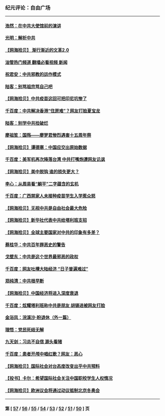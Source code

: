 ### 纪元评论：自由广场
---
#### [浩然：在中共大使馆前的演讲](../../pages/nsc993/n13098467.md?07200330) 
#### [光明：解析中共](../../pages/nsc993/n13099934.md?07200330) 
#### [【网海拾贝】 渐行渐近的文革2.0](../../pages/nsc993/n13099588.md?07200330) 
#### [油管热门频道 翻墙必看视频 新闻](ok?07200330)
#### [祝君安：中共邪教的运作模式](../../pages/nsc993/n13099456.md?07200330) 
#### [陆客：别骂祖宗骂自己吧](../../pages/nsc993/n13097813.md?07200330) 
#### [【网海拾贝】中共疫苗这回可把印尼坑惨了](../../pages/nsc993/n13096777.md?07200330) 
#### [千百度：中共解决香港“住房难”？网友打脸夏宝龙](../../pages/nsc993/n13096607.md?07200330) 
#### [陆客：别学中共捡破烂](../../pages/nsc993/n13096489.md?07200330) 
#### [廖祖笙：国殇——廖梦君惨烈遇害十五周年祭](../../pages/nsc993/n13096340.md?07200330) 
#### [【网海拾贝】谭德塞：中国应交出原始数据](../../pages/nsc993/n13095308.md?07200330) 
#### [千百度：美军机再次降落台湾 中共打嘴炮遭网友讥讽](../../pages/nsc993/n13095250.md?07200330) 
#### [【网海拾贝】美中脱钩 谁的损失更大？](../../pages/nsc993/n13093068.md?07200330) 
#### [李心：从周易看“躺平”二字蕴含的玄机](../../pages/nsc993/n13091424.md?07200330) 
#### [千百度：广西禁家人未接种疫苗学生入学惹众怒](../../pages/nsc993/n13090506.md?07200330) 
#### [【网海拾贝】无视中共是自由社会最大危险](../../pages/nsc993/n13089767.md?07200330) 
#### [【网海拾贝】新华社代表中共给塔利班支招](../../pages/nsc993/n13087892.md?07200330) 
#### [【网海拾贝】全球主要国家对中共的印象有多差？](../../pages/nsc993/n13085788.md?07200330) 
#### [蔡桂华：中共百年罪恶史的警告](../../pages/nsc993/n13085715.md?07200330) 
#### [戈壁东：中共是这个世界最邪恶的政权](../../pages/nsc993/n13085641.md?07200330) 
#### [千百度：网友吐槽大陆经济 “日子普遍难过”](../../pages/nsc993/n13085475.md?07200330) 
#### [郑纯清：中共根早断](../../pages/nsc993/n13084579.md?07200330) 
#### [【网海拾贝】中国经济将进入深度衰退](../../pages/nsc993/n13082552.md?07200330) 
#### [千百度：炫耀塔利班称中共是朋友  胡锡进被网友打脸](../../pages/nsc993/n13081538.md?07200330) 
#### [金浴凤：浣溪沙·盼退休（外一篇）](../../pages/nsc993/n13081560.md?07200330) 
#### [理悟：党民死结无解](../../pages/nsc993/n13081552.md?07200330) 
#### [九天剑：习总不自信 源头看猪](../../pages/nsc993/n13081197.md?07200330) 
#### [千百度：患者开颅中唱红歌？网友：恶心](../../pages/nsc993/n13080377.md?07200330) 
#### [【网海拾贝】国际社会对台态度改变出乎中共预料](../../pages/nsc993/n13080968.md?07200330) 
#### [【投书】卡尔：希望国际社会关注中国职校学生人权情况](../../pages/nsc993/n13080410.md?07200330) 
#### [【网海拾贝】欧洲议会将通过动议抵制北京冬奥会](../../pages/nsc993/n13078156.md?07200330) 

---
#### 第 [ [57](./57.md?07200330) / [56](./56.md?07200330) / [55](./55.md?07200330) / [54](./54.md?07200330) / [53](./53.md?07200330) / [52](./52.md?07200330) / [51](./51.md?07200330) / [50](./50.md?07200330) ] 页
